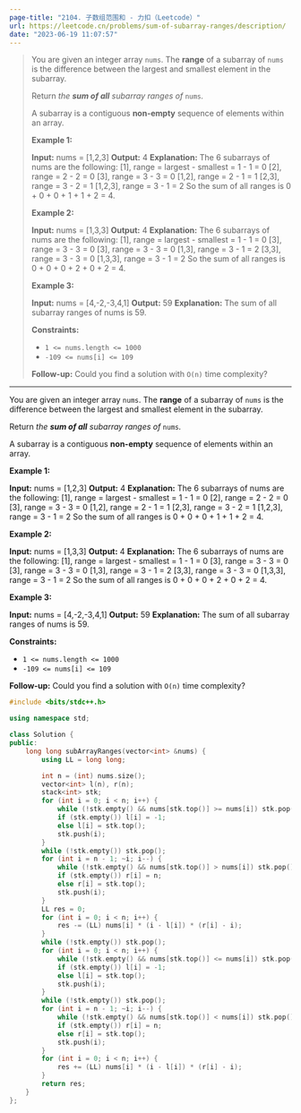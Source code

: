 ```yaml
---
page-title: "2104. 子数组范围和 - 力扣（Leetcode）"
url: https://leetcode.cn/problems/sum-of-subarray-ranges/description/
date: "2023-06-19 11:07:57"
---
```


> You are given an integer array `nums`. The **range** of a subarray of `nums` is the difference between the largest and smallest element in the subarray.
> 
> Return *the **sum of all** subarray ranges of* `nums`*.*
> 
> A subarray is a contiguous **non-empty** sequence of elements within an array.
> 
> **Example 1:**
> 
> **Input:** nums = \[1,2,3\]
> **Output:** 4
> **Explanation:** The 6 subarrays of nums are the following:
> \[1\], range = largest - smallest = 1 - 1 = 0 
> \[2\], range = 2 - 2 = 0
> \[3\], range = 3 - 3 = 0
> \[1,2\], range = 2 - 1 = 1
> \[2,3\], range = 3 - 2 = 1
> \[1,2,3\], range = 3 - 1 = 2
> So the sum of all ranges is 0 + 0 + 0 + 1 + 1 + 2 = 4.
> 
> **Example 2:**
> 
> **Input:** nums = \[1,3,3\]
> **Output:** 4
> **Explanation:** The 6 subarrays of nums are the following:
> \[1\], range = largest - smallest = 1 - 1 = 0
> \[3\], range = 3 - 3 = 0
> \[3\], range = 3 - 3 = 0
> \[1,3\], range = 3 - 1 = 2
> \[3,3\], range = 3 - 3 = 0
> \[1,3,3\], range = 3 - 1 = 2
> So the sum of all ranges is 0 + 0 + 0 + 2 + 0 + 2 = 4.
> 
> **Example 3:**
> 
> **Input:** nums = \[4,-2,-3,4,1\]
> **Output:** 59
> **Explanation:** The sum of all subarray ranges of nums is 59.
> 
> **Constraints:**
> 
> -   `1 <= nums.length <= 1000`
> -   `-109 <= nums[i] <= 109`
> 
> **Follow-up:** Could you find a solution with `O(n)` time complexity?

---

You are given an integer array `nums`. The **range** of a subarray of `nums` is the difference between the largest and smallest element in the subarray.

Return *the **sum of all** subarray ranges of* `nums`*.*

A subarray is a contiguous **non-empty** sequence of elements within an array.

**Example 1:**

**Input:** nums = \[1,2,3\]
**Output:** 4
**Explanation:** The 6 subarrays of nums are the following:
\[1\], range = largest - smallest = 1 - 1 = 0 
\[2\], range = 2 - 2 = 0
\[3\], range = 3 - 3 = 0
\[1,2\], range = 2 - 1 = 1
\[2,3\], range = 3 - 2 = 1
\[1,2,3\], range = 3 - 1 = 2
So the sum of all ranges is 0 + 0 + 0 + 1 + 1 + 2 = 4.

**Example 2:**

**Input:** nums = \[1,3,3\]
**Output:** 4
**Explanation:** The 6 subarrays of nums are the following:
\[1\], range = largest - smallest = 1 - 1 = 0
\[3\], range = 3 - 3 = 0
\[3\], range = 3 - 3 = 0
\[1,3\], range = 3 - 1 = 2
\[3,3\], range = 3 - 3 = 0
\[1,3,3\], range = 3 - 1 = 2
So the sum of all ranges is 0 + 0 + 0 + 2 + 0 + 2 = 4.

**Example 3:**

**Input:** nums = \[4,-2,-3,4,1\]
**Output:** 59
**Explanation:** The sum of all subarray ranges of nums is 59.

**Constraints:**

-   `1 <= nums.length <= 1000`
-   `-109 <= nums[i] <= 109`

**Follow-up:** Could you find a solution with `O(n)` time complexity?

```cpp
#include <bits/stdc++.h>

using namespace std;

class Solution {
public:
    long long subArrayRanges(vector<int> &nums) {
        using LL = long long;

        int n = (int) nums.size();
        vector<int> l(n), r(n);
        stack<int> stk;
        for (int i = 0; i < n; i++) {
            while (!stk.empty() && nums[stk.top()] >= nums[i]) stk.pop();
            if (stk.empty()) l[i] = -1;
            else l[i] = stk.top();
            stk.push(i);
        }
        while (!stk.empty()) stk.pop();
        for (int i = n - 1; ~i; i--) {
            while (!stk.empty() && nums[stk.top()] > nums[i]) stk.pop();
            if (stk.empty()) r[i] = n;
            else r[i] = stk.top();
            stk.push(i);
        }
        LL res = 0;
        for (int i = 0; i < n; i++) {
            res -= (LL) nums[i] * (i - l[i]) * (r[i] - i);
        }
        while (!stk.empty()) stk.pop();
        for (int i = 0; i < n; i++) {
            while (!stk.empty() && nums[stk.top()] <= nums[i]) stk.pop();
            if (stk.empty()) l[i] = -1;
            else l[i] = stk.top();
            stk.push(i);
        }
        while (!stk.empty()) stk.pop();
        for (int i = n - 1; ~i; i--) {
            while (!stk.empty() && nums[stk.top()] < nums[i]) stk.pop();
            if (stk.empty()) r[i] = n;
            else r[i] = stk.top();
            stk.push(i);
        }
        for (int i = 0; i < n; i++) {
            res += (LL) nums[i] * (i - l[i]) * (r[i] - i);
        }
        return res;
    }
};
```